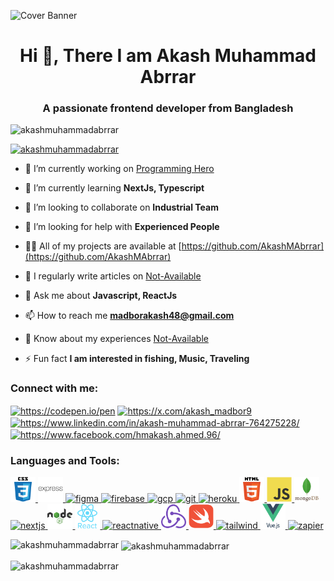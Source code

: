 ![Cover Banner](https://i.ibb.co.com/svDb01df/Black-Modern-Vlogger-You-Tube-Banner-Last-One.png)



<h1 align="center">Hi 👋, There I am Akash Muhammad Abrrar</h1>
<h3 align="center">A passionate frontend developer from Bangladesh</h3>

<p align="left"> <img src="https://komarev.com/ghpvc/?username=akashmuhammadabrrar&label=Profile%20views&color=0e75b6&style=flat" alt="akashmuhammadabrrar" /> </p>

<p align="left"> <a href="https://github.com/ryo-ma/github-profile-trophy"><img src="https://github-profile-trophy.vercel.app/?username=akashmuhammadabrrar" alt="akashmuhammadabrrar" /></a> </p>

- 🔭 I’m currently working on [Programming Hero](https://edmanage-auth.web.app/)

- 🌱 I’m currently learning **NextJs, Typescript**

- 👯 I’m looking to collaborate on **Industrial Team**

- 🤝 I’m looking for help with **Experienced People**

- 👨‍💻 All of my projects are available at [https://github.com/AkashMAbrrar](https://github.com/AkashMAbrrar)

- 📝 I regularly write articles on [Not-Available](Not-Available)

- 💬 Ask me about **Javascript, ReactJs**

- 📫 How to reach me **madborakash48@gmail.com**

- 📄 Know about my experiences [Not-Available](Not-Available)

- ⚡ Fun fact **I am interested in fishing, Music, Traveling**

<h3 align="left">Connect with me:</h3>
<p align="left">
<a href="https://codepen.io/https://codepen.io/pen" target="blank"><img align="center" src="https://raw.githubusercontent.com/rahuldkjain/github-profile-readme-generator/master/src/images/icons/Social/codepen.svg" alt="https://codepen.io/pen" height="30" width="40" /></a>
<a href="https://twitter.com/https://x.com/akash_madbor9" target="blank"><img align="center" src="https://raw.githubusercontent.com/rahuldkjain/github-profile-readme-generator/master/src/images/icons/Social/twitter.svg" alt="https://x.com/akash_madbor9" height="30" width="40" /></a>
<a href="https://linkedin.com/in/https://www.linkedin.com/in/akash-muhammad-abrrar-764275228/" target="blank"><img align="center" src="https://raw.githubusercontent.com/rahuldkjain/github-profile-readme-generator/master/src/images/icons/Social/linked-in-alt.svg" alt="https://www.linkedin.com/in/akash-muhammad-abrrar-764275228/" height="30" width="40" /></a>
<a href="https://fb.com/https://www.facebook.com/hmakash.ahmed.96/" target="blank"><img align="center" src="https://raw.githubusercontent.com/rahuldkjain/github-profile-readme-generator/master/src/images/icons/Social/facebook.svg" alt="https://www.facebook.com/hmakash.ahmed.96/" height="30" width="40" /></a>
</p>

<h3 align="left">Languages and Tools:</h3>
<p align="left"> <a href="https://www.w3schools.com/css/" target="_blank" rel="noreferrer"> <img src="https://raw.githubusercontent.com/devicons/devicon/master/icons/css3/css3-original-wordmark.svg" alt="css3" width="40" height="40"/> </a> <a href="https://expressjs.com" target="_blank" rel="noreferrer"> <img src="https://raw.githubusercontent.com/devicons/devicon/master/icons/express/express-original-wordmark.svg" alt="express" width="40" height="40"/> </a> <a href="https://www.figma.com/" target="_blank" rel="noreferrer"> <img src="https://www.vectorlogo.zone/logos/figma/figma-icon.svg" alt="figma" width="40" height="40"/> </a> <a href="https://firebase.google.com/" target="_blank" rel="noreferrer"> <img src="https://www.vectorlogo.zone/logos/firebase/firebase-icon.svg" alt="firebase" width="40" height="40"/> </a> <a href="https://cloud.google.com" target="_blank" rel="noreferrer"> <img src="https://www.vectorlogo.zone/logos/google_cloud/google_cloud-icon.svg" alt="gcp" width="40" height="40"/> </a> <a href="https://git-scm.com/" target="_blank" rel="noreferrer"> <img src="https://www.vectorlogo.zone/logos/git-scm/git-scm-icon.svg" alt="git" width="40" height="40"/> </a> <a href="https://heroku.com" target="_blank" rel="noreferrer"> <img src="https://www.vectorlogo.zone/logos/heroku/heroku-icon.svg" alt="heroku" width="40" height="40"/> </a> <a href="https://www.w3.org/html/" target="_blank" rel="noreferrer"> <img src="https://raw.githubusercontent.com/devicons/devicon/master/icons/html5/html5-original-wordmark.svg" alt="html5" width="40" height="40"/> </a> <a href="https://developer.mozilla.org/en-US/docs/Web/JavaScript" target="_blank" rel="noreferrer"> <img src="https://raw.githubusercontent.com/devicons/devicon/master/icons/javascript/javascript-original.svg" alt="javascript" width="40" height="40"/> </a> <a href="https://www.mongodb.com/" target="_blank" rel="noreferrer"> <img src="https://raw.githubusercontent.com/devicons/devicon/master/icons/mongodb/mongodb-original-wordmark.svg" alt="mongodb" width="40" height="40"/> </a> <a href="https://nextjs.org/" target="_blank" rel="noreferrer"> <img src="https://cdn.worldvectorlogo.com/logos/nextjs-2.svg" alt="nextjs" width="40" height="40"/> </a> <a href="https://nodejs.org" target="_blank" rel="noreferrer"> <img src="https://raw.githubusercontent.com/devicons/devicon/master/icons/nodejs/nodejs-original-wordmark.svg" alt="nodejs" width="40" height="40"/> </a> <a href="https://reactjs.org/" target="_blank" rel="noreferrer"> <img src="https://raw.githubusercontent.com/devicons/devicon/master/icons/react/react-original-wordmark.svg" alt="react" width="40" height="40"/> </a> <a href="https://reactnative.dev/" target="_blank" rel="noreferrer"> <img src="https://reactnative.dev/img/header_logo.svg" alt="reactnative" width="40" height="40"/> </a> <a href="https://redux.js.org" target="_blank" rel="noreferrer"> <img src="https://raw.githubusercontent.com/devicons/devicon/master/icons/redux/redux-original.svg" alt="redux" width="40" height="40"/> </a> <a href="https://developer.apple.com/swift/" target="_blank" rel="noreferrer"> <img src="https://raw.githubusercontent.com/devicons/devicon/master/icons/swift/swift-original.svg" alt="swift" width="40" height="40"/> </a> <a href="https://tailwindcss.com/" target="_blank" rel="noreferrer"> <img src="https://www.vectorlogo.zone/logos/tailwindcss/tailwindcss-icon.svg" alt="tailwind" width="40" height="40"/> </a> <a href="https://vuejs.org/" target="_blank" rel="noreferrer"> <img src="https://raw.githubusercontent.com/devicons/devicon/master/icons/vuejs/vuejs-original-wordmark.svg" alt="vuejs" width="40" height="40"/> </a> <a href="https://zapier.com" target="_blank" rel="noreferrer"> <img src="https://www.vectorlogo.zone/logos/zapier/zapier-icon.svg" alt="zapier" width="40" height="40"/> </a> </p>

<p><img align="left" src="https://github-readme-stats.vercel.app/api/top-langs?username=akashmuhammadabrrar&show_icons=true&locale=en&layout=compact" alt="akashmuhammadabrrar" /></p>

<p>&nbsp;<img align="center" src="https://github-readme-stats.vercel.app/api?username=akashmuhammadabrrar&show_icons=true&locale=en" alt="akashmuhammadabrrar" /></p>

<p><img align="center" src="https://github-readme-streak-stats.herokuapp.com/?user=akashmuhammadabrrar&" alt="akashmuhammadabrrar" /></p>
